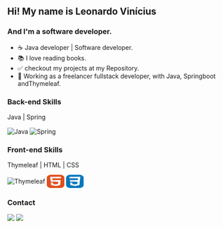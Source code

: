 ## Hi! My name is Leonardo Vinícius 

### And I'm a software developer.

- :coffee: Java developer | Software developer.
- 📚 I love reading books.
- :white_check_mark: checkout my projects at my Repository.
- :handbag: Working as a freelancer fullstack developer, with Java, Springboot andThymeleaf.

### Back-end Skills
<div style="display: inline_block">
   <p>Java | Spring</p>
   <img align="center" alt="Java" height="30" width="80" src="https://img.shields.io/badge/Java-ED8B00?style=for-the-badge&logo=java&logoColor=white"></>
   <img align="center" alt="Spring" height="30" width="80" src="https://img.shields.io/badge/spring-%236DB33F.svg?style=for-the-badge&logo=spring&logoColor=white"></>
</div>

### Front-end Skills
<div style="display: inline_block">
   <p>Thymeleaf | HTML | CSS</p>
   <img align="center" alt="Thymeleaf" height="30" width="40" src="https://www.thymeleaf.org/doc/images/thymeleaf.png"></>
   <img align="center" alt="Thymeleaf" height="30" width="40" src="https://raw.githubusercontent.com/tandpfun/skill-icons/65dea6c4eaca7da319e552c09f4cf5a9a8dab2c8/icons/HTML.svg">
   <img align="center" alt="Thymeleaf" height="30" width="40" src="https://raw.githubusercontent.com/tandpfun/skill-icons/65dea6c4eaca7da319e552c09f4cf5a9a8dab2c8/icons/CSS.svg"></>
</>
</div>

### Contact
<div style="display: inline_block">
  	<a href = "mailto:leonardoviniciuswd@gmail.com" target="_blank"><img src="https://img.shields.io/badge/-Gmail-%23333?style=for-the-badge&logo=gmail&logoColor=white" target="_blank"></a>
 	<a href="https://www.linkedin.com/in/leonardowd/" target="_blank"><img src="https://img.shields.io/badge/-LinkedIn-%230077B5?style=for-the-badge&logo=linkedin&logoColor=white" target="_blank"></a> 
</div>

<!-- https://media.giphy.com/media/3oriNLx3dUqFgVi86I/giphy.gif?cid=ecf05e47qub63oti6aevmdbjhyq7ynsiyvh1tvlc5bij968e&rid=giphy.gif&ct=g
